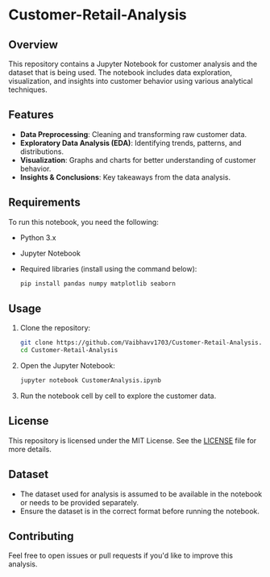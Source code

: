 # Customer-Retail-Analysis
## Overview
This repository contains a Jupyter Notebook for customer analysis and the dataset that is being used. The notebook includes data exploration, visualization, and insights into customer behavior using various analytical techniques.

## Features
- **Data Preprocessing**: Cleaning and transforming raw customer data.
- **Exploratory Data Analysis (EDA)**: Identifying trends, patterns, and distributions.
- **Visualization**: Graphs and charts for better understanding of customer behavior.
- **Insights & Conclusions**: Key takeaways from the data analysis.

## Requirements
To run this notebook, you need the following:
- Python 3.x
- Jupyter Notebook
- Required libraries (install using the command below):

  ```bash
  pip install pandas numpy matplotlib seaborn
  ```

## Usage
1. Clone the repository:
      ```bash
      git clone https://github.com/Vaibhavv1703/Customer-Retail-Analysis.git
      cd Customer-Retail-Analysis
      ```
2. Open the Jupyter Notebook:
      ```bash
      jupyter notebook CustomerAnalysis.ipynb
      ```
3. Run the notebook cell by cell to explore the customer data.

## License
This repository is licensed under the MIT License. See the [LICENSE](https://github.com/Vaibhavv1703/Customer-Retail-Analysis/blob/main/LICENSE) file for more details.

## Dataset
- The dataset used for analysis is assumed to be available in the notebook or needs to be provided separately.
- Ensure the dataset is in the correct format before running the notebook.

## Contributing
Feel free to open issues or pull requests if you'd like to improve this analysis.
